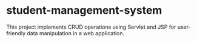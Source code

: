 # student-management-system
This project implements CRUD operations using Servlet and JSP for user-friendly data manipulation in a web application.
